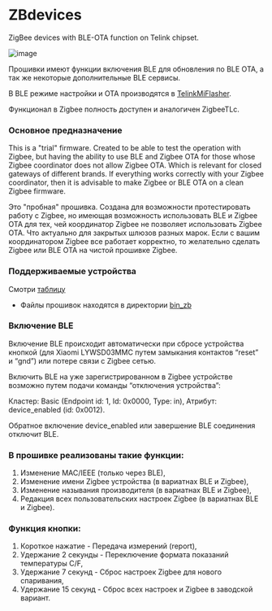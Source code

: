 # ZBdevices
ZigBee devices with BLE-OTA function on Telink chipset.

![image](https://github.com/user-attachments/assets/9fea94d4-8313-493a-a4e3-ae15f18a1c65)

Прошивки имеют функции включения BLE для обновления по BLE OTA, а так же некоторые дополнительные BLE сервисы.

В BLE режиме настройки и OTA производятся в [TelinkMiFlasher](https://pvvx.github.io/ATC_MiThermometer/TelinkMiFlasher.html).

Функционал в Zigbee полность доступен и аналогичен ZigbeeTLc.

### Основное предназначение

This is a "trial" firmware.
Created to be able to test the operation with Zigbee, but having the ability to use BLE and Zigbee OTA for those whose Zigbee coordinator does not allow Zigbee OTA.
Which is relevant for closed gateways of different brands.
If everything works correctly with your Zigbee coordinator, then it is advisable to make Zigbee or BLE OTA on a clean Zigbee firmware.

Это "пробная" прошивка. Создана для возможности протестировать работу с Zigbee, но имеющая возможность использовать BLE и Zigbee OTA для тех, чей координатор Zigbee не позволяет использовать Zigbee OTA.
Что актуально для закрытых шлюзов разных марок.
Если с вашим координатором Zigbee все работает корректно, то желательно сделать Zigbee или BLE OTA на чистой прошивке Zigbee.

### Поддерживаемые устройства

Смотри [таблицу](https://github.com/pvvx/pvvx.github.io?tab=readme-ov-file#id-numbers-of-alternative-firmware)

* Файлы прошивок находятся в директории [bin_zb](https://github.com/pvvx/ZigbeeTLc/tree/master/bin_zb)

### Включение BLE

Включение BLE происходит автоматически при сбросе устройства кнопкой (для Xiaomi LYWSD03MMC путем замыкания контактов “reset” и “gnd”) или потере связи с Zigbee сетью.

Включить BLE на уже зарегистрированном в Zigbee устройстве возможно путем подачи команды “отключения устройства”:

Кластер: Basic (Endpoint id: 1, Id: 0x0000, Type: in), Атрибут: device_enabled (id: 0x0012). 

Обратное включение device_enabled или завершение BLE соединения отключит BLE.


### В прошивке реализованы такие функции:

1. Изменение MAC/IEEE (только через BLE),
2. Изменение имени Zigbee устройства (в вариатнах BLE и Zigbee),
3. Изменение называния производителя (в вариатнах BLE и Zigbee),
4. Редакция всех пользовательских настроек Zigbee (в вариатнах BLE и Zigbee).

### Функция кнопки:

1. Короткое нажатие - Передача измерений (report),
2. Удержание 2 секунды - Переключение формата показаний температуры C/F,
3. Удержание 7 секунд - Сброс настроек Zigbee для нового спаривания,
4. Удержание 15 секунд - Сброс всех настроек и Zigbee в заводской вариант.
